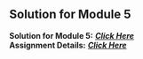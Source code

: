 ## Solution for Module 5

**Solution for Module 5:** ***[Click Here](https://laxman1908.github.io/Coursera-Web-Dev-Solutions/Peer_Assignments/Module-5/index.html)<br />***
**Assignment Details:** ***[Click Here](https://github.com/jhu-ep-coursera/fullstack-course4/blob/master/assignments/assignment5/Assignment-5.md)***
